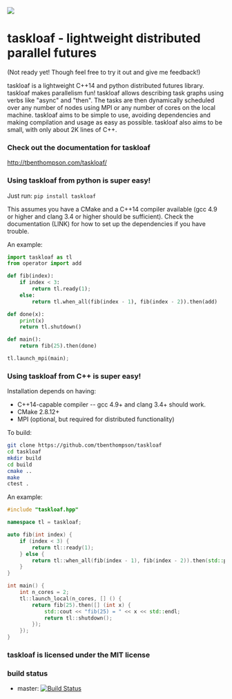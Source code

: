 <img src="http://tbenthompson.com/public/images/taskloaf_logo.png"/>

# taskloaf - lightweight distributed parallel futures 

(Not ready yet! Though feel free to try it out and give me feedback!)

taskloaf is a lightweight C++14 and python distributed futures library. taskloaf makes parallelism fun! taskloaf allows describing task graphs using verbs like "async" and "then". The tasks are then dynamically scheduled over any number of nodes using MPI or any number of cores on the local machine. taskloaf aims to be simple to use, avoiding dependencies and making compilation and usage as easy as possible. taskloaf also aims to be small, with only about 2K lines of C++.

### Check out the documentation for taskloaf
http://tbenthompson.com/taskloaf/

### Using taskloaf from python is super easy!
Just run: `pip install taskloaf`

This assumes you have a CMake and a C++14 compiler available (gcc 4.9 or higher and clang 3.4 or higher should be sufficient). Check the documentation (LINK) for how to set up the dependencies if you have trouble. 

An example:
```python
import taskloaf as tl
from operator import add

def fib(index):
    if index < 3:
        return tl.ready(1);
    else:
        return tl.when_all(fib(index - 1), fib(index - 2)).then(add)

def done(x):
    print(x)
    return tl.shutdown()

def main():
    return fib(25).then(done)

tl.launch_mpi(main);
```

### Using taskloaf from C++ is super easy!
Installation depends on having:
* C++14-capable compiler -- gcc 4.9+ and clang 3.4+ should work. 
* CMake 2.8.12+
* MPI (optional, but required for distributed functionality)

To build:
```bash
git clone https://github.com/tbenthompson/taskloaf
cd taskloaf
mkdir build
cd build
cmake ..
make
ctest .
```

An example:
```cpp
#include "taskloaf.hpp"

namespace tl = taskloaf;

auto fib(int index) {
    if (index < 3) {
        return tl::ready(1);
    } else {
        return tl::when_all(fib(index - 1), fib(index - 2)).then(std::plus<int>());
    }
}

int main() {
    int n_cores = 2;
    tl::launch_local(n_cores, [] () {
        return fib(25).then([] (int x) {
            std::cout << "fib(25) = " << x << std::endl;
            return tl::shutdown();
        });
    });
}
```

### taskloaf is licensed under the MIT license
### build status
* master: [![Build Status](https://travis-ci.org/tbenthompson/taskloaf.svg?branch=master)](https://travis-ci.org/tbenthompson/taskloaf)

